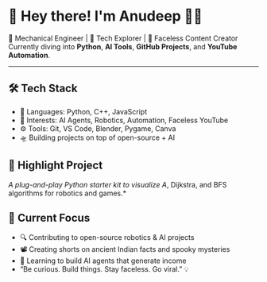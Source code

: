 # 👋 Hey there! I'm Anudeep 👨‍💻

🚀 Mechanical Engineer | 🧠 Tech Explorer | 🎥 Faceless Content Creator  
Currently diving into **Python**, **AI Tools**, **GitHub Projects**, and **YouTube Automation**.

---

## 🛠️ Tech Stack
- 🔧 Languages: Python, C++, JavaScript  
- 🤖 Interests: AI Agents, Robotics, Automation, Faceless YouTube  
- ⚙️ Tools: Git, VS Code, Blender, Pygame, Canva  
- 🛸 Building projects on top of open-source + AI
## 📌 Highlight Project
*A plug-and-play Python starter kit to visualize A*, Dijkstra, and BFS algorithms for robotics and games.*
## 🎯 Current Focus
- 🔍 Contributing to open-source robotics & AI projects  
- 📽️ Creating shorts on ancient Indian facts and spooky mysteries  
- 🧠 Learning to build AI agents that generate income
- “Be curious. Build things. Stay faceless. Go viral.” 💡
